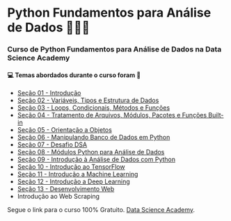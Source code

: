 # Python Fundamentos para Análise de Dados 👨‍💻🐍
### Curso de Python Fundamentos para Análise de Dados na Data Science Academy 
#### :computer: Temas abordados durante o curso foram :rocket:
- [Seção 01 - Introdução](https://github.com/romulovieira777/Python_Fundamentos_Analise_Dados/tree/master/Se%C3%A7%C3%A3o%2001%20-%20Introdu%C3%A7%C3%A3o)
- [Seção 02 - Variáveis, Tipos e Estrutura de Dados](https://github.com/romulovieira777/Python_Fundamentos_Analise_Dados/tree/master/Se%C3%A7%C3%A3o%2002%20-%20Vari%C3%A1veis%2C%20Tipos%20e%20Estrutura%20de%20Dados)
- [Seção 03 - Loops, Condicionais, Métodos e Funções](https://github.com/romulovieira777/Python_Fundamentos_Analise_Dados/tree/master/Se%C3%A7%C3%A3o%2003%20-%20Loops%2C%20Condicionais%2C%20M%C3%A9todos%20e%20Fun%C3%A7%C3%B5es)
- [Seção 04 - Tratamento de Arquivos, Módulos, Pacotes e Funções Built-in](https://github.com/romulovieira777/Python_Fundamentos_Analise_Dados/tree/master/Se%C3%A7%C3%A3o%2004%20-%20Tratamento%20de%20Arquivos%2C%20M%C3%B3dulos%2C%20Pacotes%20e%20Fun%C3%A7%C3%B5es%20Built-in)
- [Seção 05 - Orientação a Objetos](https://github.com/romulovieira777/Python_Fundamentos_Analise_Dados/tree/master/Se%C3%A7%C3%A3o%2005%20-%20Orienta%C3%A7%C3%A3o%20a%20Objetos)
- [Seção 06 - Manipulando Banco de Dados em Python](https://github.com/romulovieira777/Python_Fundamentos_Analise_Dados/tree/master/Se%C3%A7%C3%A3o%2006%20-%20Manipulando%20Banco%20de%20Dados%20em%20Python)
- [Seção 07 - Desafio DSA](https://github.com/romulovieira777/Python_Fundamentos_Analise_Dados/tree/master/Se%C3%A7%C3%A3o%2007%20-%20Desafio%20DSA)
- [Seção 08 - Módulos Python para Análise de Dados](https://github.com/romulovieira777/Python_Fundamentos_Analise_Dados/tree/master/Se%C3%A7%C3%A3o%2008%20-%20M%C3%B3dulos%20Python%20para%20An%C3%A1lise%20de%20Dados)
- [Seção 09 - Introdução à Análise de Dados com Python](https://github.com/romulovieira777/Python_Fundamentos_Analise_Dados/tree/master/Se%C3%A7%C3%A3o%2009%20-%20Introdu%C3%A7%C3%A3o%20%C3%A0%20An%C3%A1lise%20de%20Dados%20com%20Python)
- [Seção 10 - Introdução ao TensorFlow](https://github.com/romulovieira777/Python_Fundamentos_Analise_Dados/tree/master/Se%C3%A7%C3%A3o%2010%20-%20Introdu%C3%A7%C3%A3o%20ao%20TensorFlow)
- [Seção 11 - Introdução a Machine Learning](https://github.com/romulovieira777/Python_Fundamentos_Analise_Dados/tree/master/Se%C3%A7%C3%A3o%2011%20-%20Introdu%C3%A7%C3%A3o%20a%20Machine%20Learning)
- [Seção 12 - Introdução a Deep Learning](https://github.com/romulovieira777/Python_Fundamentos_Analise_Dados/tree/master/Se%C3%A7%C3%A3o%2012%20-%20Introdu%C3%A7%C3%A3o%20a%20Deep%20Learning)
- [Seção 13 - Desenvolvimento Web]()
- Introdução ao Web Scraping


Segue o link para o curso 100% Gratuito.
[Data Science Academy](https://www.datascienceacademy.com.br/course?courseid=python-fundamentos).